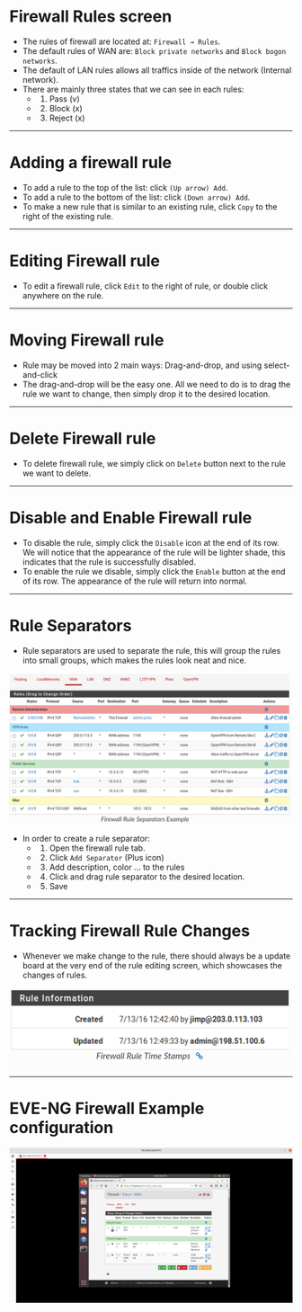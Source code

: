 # Firewall Rules screen
+ The rules of firewall are located at: `Firewall → Rules`.
+ The default rules of WAN are: `Block private networks` and `Block bogon networks`.
+ The default of LAN rules allows all traffics inside of the network (Internal network).
+ There are mainly three states that we can see in each rules:
	+ 1. Pass (v)
	+ 2. Block (x)
	+ 3. Reject (x)

<hr>

# Adding a firewall rule
+ To add a rule to the top of the list: click `(Up arrow) Add`.
+ To add a rule to the bottom of the list: click `(Down arrow) Add`.
+ To make a new rule that is similar to an existing rule, click `Copy` to the right of the existing rule.

<hr>

# Editing Firewall rule
+ To edit a firewall rule, click `Edit` to the right of rule, or double click anywhere on the rule.

<hr>

# Moving Firewall rule
+ Rule may be moved into 2 main ways: Drag-and-drop, and using select-and-click
+ The drag-and-drop will be the easy one. All we need to do is to drag the rule we want to change, then simply drop it to the desired location.

<hr>

# Delete Firewall rule
+ To delete firewall rule, we simply click on `Delete` button next to the rule we want to delete.

<hr>

# Disable and Enable Firewall rule
+ To disable the rule, simply click the `Disable` icon at the end of its row. We will notice that the appearance of the rule will be lighter shade, this indicates that the rule is successfully disabled.
+ To enable the rule we disable, simply click the `Enable` button at the end of its row. The appearance of the rule will return into normal.

<hr>

# Rule Separators
+ Rule separators are used to separate the rule, this will group the rules into small groups, which makes the rules look neat and nice.

![image1](image1.png)

+ In order to create a rule separator:
	+ 1. Open the firewall rule tab.
	+ 2. Click `Add Separator` (Plus icon)
	+ 3. Add description, color ... to the rules
	+ 4. Click and drag rule separator to the desired location.
	+ 5. Save

<hr>

# Tracking Firewall Rule Changes
+ Whenever we make change to the rule, there should always be a update board at the very end of the rule editing screen, which showcases the changes of rules.

![image2](image2.png)


<hr>

# EVE-NG Firewall Example configuration
![image3](image3.png)
